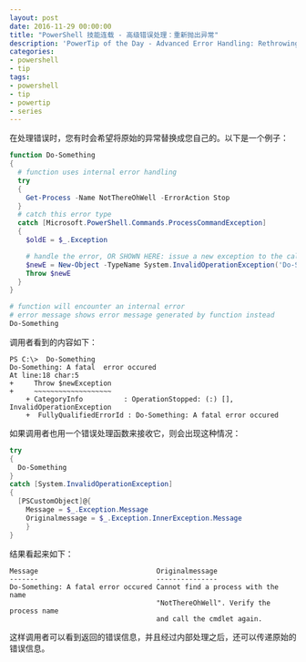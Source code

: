 ```yaml
---
layout: post
date: 2016-11-29 00:00:00
title: "PowerShell 技能连载 - 高级错误处理：重新抛出异常"
description: 'PowerTip of the Day - Advanced Error Handling: Rethrowing Exceptions'
categories:
- powershell
- tip
tags:
- powershell
- tip
- powertip
- series
---
```

在处理错误时，您有时会希望将原始的异常替换成您自己的。以下是一个例子：

```powershell
function Do-Something
{
  # function uses internal error handling
  try
  {
    Get-Process -Name NotThereOhWell -ErrorAction Stop
  }
  # catch this error type
  catch [Microsoft.PowerShell.Commands.ProcessCommandException]
  {
    $oldE = $_.Exception

    # handle the error, OR SHOWN HERE: issue a new exception to the caller
    $newE = New-Object -TypeName System.InvalidOperationException('Do-Something: A fatal error occured', $oldE)
    Throw $newE   
  }
}

# function will encounter an internal error
# error message shows error message generated by function instead
Do-Something
```

调用者看到的内容如下：


```
PS C:\>  Do-Something
Do-Something: A fatal  error occured
At line:18 char:5
+     Throw $newException
+     ~~~~~~~~~~~~~~~~~~~
    + CategoryInfo          : OperationStopped: (:) [],  InvalidOperationException
    +  FullyQualifiedErrorId : Do-Something: A fatal error occured
```

如果调用者也用一个错误处理函数来接收它，则会出现这种情况：

```powershell
try
{
  Do-Something
}
catch [System.InvalidOperationException]
{
  [PSCustomObject]@{
    Message = $_.Exception.Message
    Originalmessage = $_.Exception.InnerException.Message
    }
}
```

结果看起来如下：


```
Message                             Originalmessage                              
-------                             ---------------                              
Do-Something: A fatal error occured Cannot find a process with the name          
                                    "NotThereOhWell". Verify the process name    
                                    and call the cmdlet again.   
```

这样调用者可以看到返回的错误信息，并且经过内部处理之后，还可以传递原始的错误信息。

<!--本文国际来源：[Advanced Error Handling: Rethrowing Exceptions](http://community.idera.com/powershell/powertips/b/tips/posts/advanced-error-handling-rethrowing-exceptions)-->
